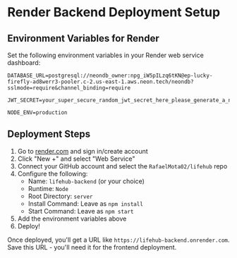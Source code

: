# Render Backend Deployment Setup

## Environment Variables for Render

Set the following environment variables in your Render web service dashboard:

```
DATABASE_URL=postgresql://neondb_owner:npg_iW5pILzq6tKN@ep-lucky-firefly-ad8werr3-pooler.c-2.us-east-1.aws.neon.tech/neondb?sslmode=require&channel_binding=require

JWT_SECRET=your_super_secure_random_jwt_secret_here_please_generate_a_new_one

NODE_ENV=production
```

## Deployment Steps

1. Go to [render.com](https://render.com) and sign in/create account
2. Click "New +" and select "Web Service"
3. Connect your GitHub account and select the `RafaelMota02/lifehub` repo
4. Configure the following:
   - Name: `lifehub-backend` (or your choice)
   - Runtime: `Node`
   - Root Directory: `server`
   - Install Command: Leave as `npm install`
   - Start Command: Leave as `npm start`
5. Add the environment variables above
6. Deploy!

Once deployed, you'll get a URL like `https://lifehub-backend.onrender.com`. Save this URL - you'll need it for the frontend deployment.
